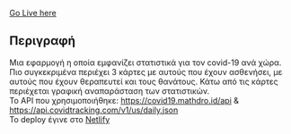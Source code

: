 [Go Live here](https://covidtracker-netlify.netlify.app/)


## Περιγραφή 

Μια εφαρμογή η οποία εμφανίζει στατιστικά για τον covid-19 ανά χώρα. Πιο συγκεκριμένα περιέχει 3 κάρτες με αυτούς που έχουν ασθενήσει, με αυτούς που έχουν θεραπευτεί και τους θανάτους. Κάτω από τις κάρτες περιέχεται γραφική αναπαράσταση των στατιστικών.<br/>
Το API που χρησιμοποιήθηκε: https://covid19.mathdro.id/api & https://api.covidtracking.com/v1/us/daily.json <br />
To deploy έγινε στο [Netlify](https://www.netlify.com/)
